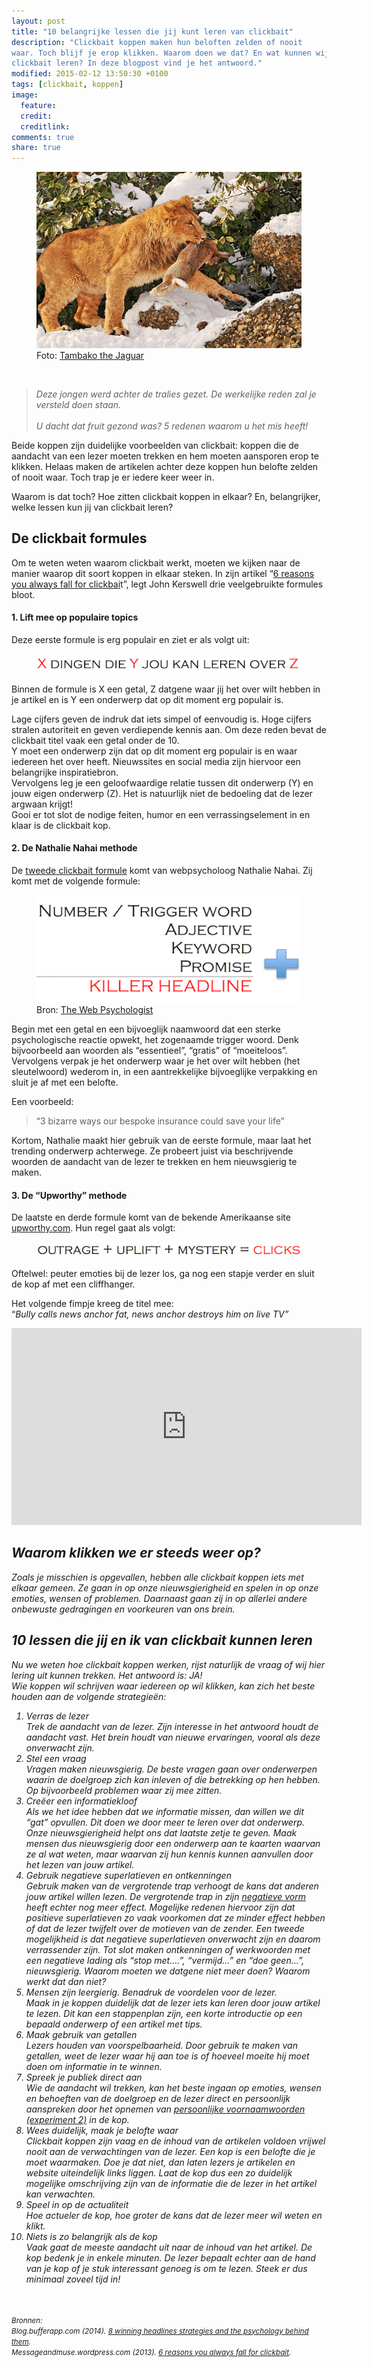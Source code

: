 ```yaml
---
layout: post
title: "10 belangrijke lessen die jij kunt leren van clickbait"
description: "Clickbait koppen maken hun beloften zelden of nooit
waar. Toch blijf je erop klikken. Waarom doen we dat? En wat kunnen wij van
clickbait leren? In deze blogpost vind je het antwoord." 
modified: 2015-02-12 13:50:30 +0100
tags: [clickbait, koppen]
image:
  feature: 
  credit: 
  creditlink: 
comments: true
share: true
---
```

<figure>
<img src="/images/prooi.jpg" alt="Leeuw met prooi in zijn bek">
<figcaption>Foto: <a href="http://bit.ly/1CkujRZ">Tambako the Jaguar</a></figcaption>
</figure>
<br>
<blockquote>
<em>Deze jongen werd achter de tralies gezet. De werkelijke reden zal
je versteld doen staan.</em>
<br><br>
<em>U dacht dat fruit gezond was? 5 redenen waarom u het mis heeft!</em>
</blockquote>

Beide koppen zijn duidelijke voorbeelden van clickbait: koppen die de
aandacht van een lezer moeten trekken en hem moeten aansporen erop te
klikken. Helaas maken de artikelen achter deze koppen hun belofte zelden of nooit waar. Toch trap je er iedere keer weer in. 

Waarom is dat toch? Hoe zitten clickbait koppen in elkaar? En, belangrijker, welke lessen kun jij van clickbait leren? 

<h2>De clickbait formules</h2>
Om te weten weten waarom clickbait werkt, moeten we kijken naar de
manier waarop dit soort koppen in elkaar steken. In zijn artikel “<a href="https://messageandmuse.wordpress.com/2013/12/19/6-reasons-you-always-fall-for-click-bait-and-the-secret-formulas-publishers-wont-want-you-to-see/ ">6 reasons you always fall for clickbai</a>t”, legt John Kerswell drie veelgebruikte formules bloot. 

<h4>1. Lift mee op populaire topics</h4>
Deze eerste formule is erg populair en ziet er als volgt uit:

<figure>
<img src="/images/populaire-topics.png" alt="Clickbait formule,
gebaseerd op populaire onderwerpen">
</figure>

Binnen de formule is X een getal, Z datgene waar jij het over wilt hebben in je artikel en is Y een onderwerp dat op dit moment erg populair is. 


Lage cijfers geven de indruk dat iets simpel of eenvoudig is. Hoge
cijfers stralen autoriteit en geven verdiepende kennis aan. Om deze reden bevat de clickbait titel vaak een getal onder de 10.<br>
Y moet een onderwerp zijn dat op dit moment erg populair is en waar
iedereen het over heeft. Nieuwssites en social media zijn hiervoor
een belangrijke inspiratiebron.<br>
Vervolgens leg je een geloofwaardige relatie tussen dit onderwerp (Y) en jouw eigen onderwerp (Z). Het is natuurlijk niet de bedoeling dat de lezer argwaan krijgt!<br>
Gooi er tot slot de nodige feiten, humor en een verrassingselement in en klaar is de clickbait kop.  

<h4>2. De Nathalie Nahai methode</h4>
De <a
href="http://www.slideshare.net/nathalienahai/the-secret-psychology-behind-persuasive-content">tweede
clickbait formule</a> komt van webpsycholoog Nathalie Nahai. Zij komt met de volgende formule:

<figure>
<img src="/images/nathalienahai-formule.png" alt="Clickbait formule Nathalie Nahai">
<figcaption>Bron: <a href="http://www.thewebpsychologist.com/slideshare/unruly-slides-web-psychology-the-science-of-online-persuasion/">The Web Psychologist</a></figcaption>
</figure>

Begin met een getal en een bijvoeglijk naamwoord dat een sterke
 psychologische reactie opwekt, het zogenaamde trigger woord. Denk
 bijvoorbeeld aan woorden als “essentieel”, “gratis” of
 “moeiteloos”. Vervolgens verpak je het onderwerp waar je het over
 wilt hebben (het sleutelwoord) wederom in, in een aantrekkelijke
 bijvoeglijke verpakking en sluit je af met een belofte.


Een voorbeeld:


<blockquote> “3 bizarre ways our bespoke insurance could save your life”
</blockquote>


Kortom, Nathalie maakt hier gebruik van de eerste formule, maar laat het trending onderwerp achterwege. Ze probeert juist via beschrijvende woorden de aandacht van de lezer te trekken en hem nieuwsgierig te maken. 


<h4>3. De “Upworthy” methode</h4>
De laatste en derde formule komt van de bekende Amerikaanse site <a href="http://www.upworthy.com/">upworthy.com</a>. 
Hun regel gaat als volgt:

<figure>
<img src="/images/upworthy.png" alt="Clickbait formule,
gebruikt door de website Upworthy">
</figure>

Oftelwel: peuter emoties bij de lezer los, ga nog een stapje verder en sluit de kop af met een cliffhanger.



Het volgende fimpje kreeg de titel mee:<br>
“<em>Bully calls news anchor fat, news anchor destroys him on live TV<em>”

<iframe width="560" height="315" src="https://www.youtube.com/embed/rUOpqd0rQSo" frameborder="0" allowfullscreen></iframe>


<h2>Waarom klikken we er steeds weer op?</h2>
Zoals je misschien is opgevallen, hebben alle clickbait koppen iets met elkaar gemeen. 
Ze gaan in op onze nieuwsgierigheid en spelen in op onze emoties, wensen of problemen. Daarnaast gaan zij in op allerlei andere onbewuste gedragingen en voorkeuren van ons brein.

<h2>10 lessen die  jij en ik van clickbait kunnen leren</h2>
Nu we weten hoe clickbait koppen werken, rijst naturlijk de vraag of wij hier lering uit kunnen trekken. Het antwoord is: JA!<br>
Wie koppen wil schrijven waar iedereen op wil klikken, kan zich het beste houden aan de volgende strategieën:<br>

<ol>
<li><em>Verras de lezer</em></li>
Trek de aandacht van de lezer. Zijn interesse in het antwoord houdt de
aandacht vast. Het brein houdt van nieuwe ervaringen, vooral als deze
onverwacht zijn.
<br>
<li><em>Stel een vraag</em></li>
Vragen maken nieuwsgierig. De beste vragen gaan over onderwerpen waarin de doelgroep zich kan inleven of die betrekking op hen hebben. Op bijvoorbeeld problemen waar zij mee zitten.
<li><em>Creëer een informatiekloof</em></li>
Als we het idee hebben dat we informatie missen, dan willen we dit
“gat” opvullen. Dit doen we door meer te leren over dat
onderwerp. Onze nieuwsgierigheid helpt ons dat laatste zetje te
geven. Maak mensen dus nieuwsgierig door een onderwerp aan te kaarten
waarvan ze al wat weten, maar waarvan zij hun kennis kunnen aanvullen
door het lezen van jouw artikel.
<br>

<li><em>Gebruik negatieve superlatieven en ontkenningen</em></li>
Gebruik maken van de vergrotende trap verhoogt de kans dat anderen
jouw artikel willen lezen. De vergrotende trap in zijn <a
href="http://www.outbrain.com/blog/2013/07/headlines-when-the-best-brings-the-worst-and-the-worst-brings-the-best.html
">negatieve vorm</a> heeft echter nog meer effect. Mogelijke redenen
hiervoor zijn dat positieve superlatieven zo vaak voorkomen dat ze
minder effect hebben of dat de lezer twijfelt over de motieven van de
zender. Een tweede mogelijkheid is dat negatieve superlatieven
onverwacht zijn en daarom verrassender zijn. Tot slot maken
ontkenningen of werkwoorden met een negatieve lading als “stop met….”,
“vermijd…” en “doe geen…”, nieuwsgierig. Waarom moeten we datgene niet
meer doen? Waarom werkt dat dan niet?

<li><em>Mensen zijn leergierig. Benadruk de voordelen voor de
lezer.</em></li>Maak in je koppen duidelijk dat de lezer iets kan
leren door jouw artikel te lezen. Dit kan een stappenplan zijn, een
korte introductie op een bepaald onderwerp of een artikel met tips.

<li><em>Maak gebruik van getallen</em></li>Lezers houden van
voorspelbaarheid. Door gebruik te maken van getallen, weet de lezer
waar hij aan toe is of hoeveel moeite hij moet doen om informatie in
te winnen.

<li><em>Spreek je publiek direct aan</em></li>Wie de aandacht wil
trekken, kan het beste ingaan op emoties, wensen en behoeften van de
doelgroep en de lezer direct en persoonlijk aanspreken door het
opnemen van <a
href="https://lindalaiblog.files.wordpress.com/2013/09/lai-and-farbrot-2013-what-makes-you-click-online-version.pdf">persoonlijke
voornaamwoorden (experiment 2)</a> in de kop.

<li><em>Wees duidelijk, maak je belofte waar</em></li>Clickbait koppen zijn vaag en de inhoud van de artikelen voldoen vrijwel nooit aan de verwachtingen van de lezer. 
Een kop is een belofte die je moet waarmaken. Doe je dat niet, dan
laten lezers je artikelen en website uiteindelijk links liggen. Laat
de kop dus een zo duidelijk mogelijke omschrijving zijn van de
informatie die de lezer in het artikel kan verwachten.

<li><em>Speel in op de actualiteit</em></li> Hoe actueler de kop, hoe
groter de kans dat de lezer meer wil weten en klikt.

<li><em>Niets is zo belangrijk als de kop</em></li> Vaak gaat de meeste aandacht uit naar de inhoud van het artikel. De kop bedenk je in enkele minuten.  De lezer bepaalt echter aan de hand van je kop of je stuk interessant genoeg is om te lezen. Steek er dus minimaal zoveel tijd in!
</ol>

<br><br>
<small>Bronnen:<br>
Blog.bufferapp.com (2014). <a href="https://blog.bufferapp.com/headline-strategies-psychology">8 winning headlines strategies and the
psychology behind them</a>.<br>
Messageandmuse.wordpress.com (2013). <a href="https://messageandmuse.wordpress.com/2013/12/19/6-reasons-you-always-fall-for-click-bait-and-the-secret-formulas-publishers-wont-want-you-to-see/ ">6 reasons you always fall for
clickbait</a>.<br>
</small>
